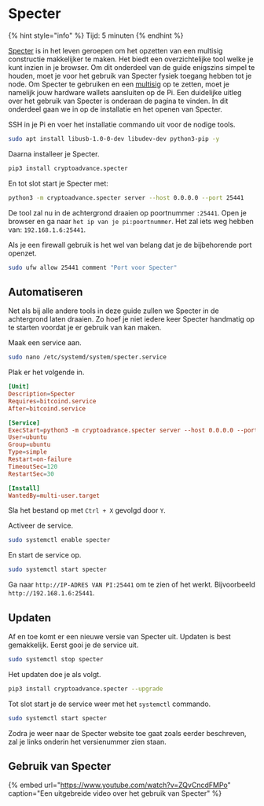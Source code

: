 # Specter

{% hint style="info" %}
Tijd: 5 minuten
{% endhint %}

[Specter](https://github.com/cryptoadvance/specter-desktop) is in het leven geroepen om het opzetten van een multisig constructie makkelijker te maken. Het biedt een overzichtelijke tool welke je kunt inzien in je browser. Om dit onderdeel van de guide enigszins simpel te houden, moet je voor het gebruik van Specter fysiek toegang hebben tot je node. Om Specter te gebruiken en een [multisig](https://youtu.be/yeLqe_gg2u0) op te zetten, moet je namelijk jouw hardware wallets aansluiten op de Pi. Een duidelijke uitleg over het gebruik van Specter is onderaan de pagina te vinden. In dit onderdeel gaan we in op de installatie en het openen van Specter.

SSH in je Pi en voer het installatie commando uit voor de nodige tools.

```bash
sudo apt install libusb-1.0-0-dev libudev-dev python3-pip -y
```

Daarna installeer je Specter.

```bash
pip3 install cryptoadvance.specter
```

En tot slot start je Specter met:

```bash
python3 -m cryptoadvance.specter server --host 0.0.0.0 --port 25441
```

De tool zal nu in de achtergrond draaien op poortnummer `:25441`. Open je browser en ga naar `het ip van je pi:poortnummer`. Het zal iets weg hebben van: `192.168.1.6:25441`.

Als je een firewall gebruik is het wel van belang dat je de bijbehorende port openzet.

```bash
sudo ufw allow 25441 comment "Port voor Specter"
```

## Automatiseren

Net als bij alle andere tools in deze guide zullen we Specter in de achtergrond laten draaien. Zo hoef je niet iedere keer Specter handmatig op te starten voordat je er gebruik van kan maken.

Maak een service aan.

```bash
sudo nano /etc/systemd/system/specter.service
```

Plak er het volgende in.

```toml
[Unit]
Description=Specter
Requires=bitcoind.service
After=bitcoind.service

[Service]
ExecStart=python3 -m cryptoadvance.specter server --host 0.0.0.0 --port 25441
User=ubuntu
Group=ubuntu
Type=simple
Restart=on-failure
TimeoutSec=120
RestartSec=30

[Install]
WantedBy=multi-user.target
```

Sla het bestand op met `Ctrl + X` gevolgd door `Y`.

Activeer de service.

```bash
sudo systemctl enable specter
```

En start de service op.

```bash
sudo systemctl start specter
```

Ga naar `http://IP-ADRES VAN PI:25441` om te zien of het werkt. Bijvoorbeeld `http://192.168.1.6:25441`.

## Updaten

Af en toe komt er een nieuwe versie van Specter uit. Updaten is best gemakkelijk. Eerst gooi je de service uit.

```bash
sudo systemctl stop specter
```

Het updaten doe je als volgt.

```bash
pip3 install cryptoadvance.specter --upgrade
```

Tot slot start je de service weer met het `systemctl` commando.

```bash
sudo systemctl start specter
```

Zodra je weer naar de Specter website toe gaat zoals eerder beschreven, zal je links onderin het versienummer zien staan.

## Gebruik van Specter

{% embed url="https://www.youtube.com/watch?v=ZQvCncdFMPo" caption="Een uitgebreide video over het gebruik van Specter" %}

